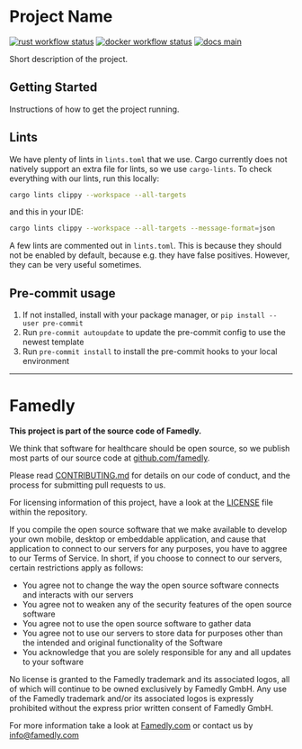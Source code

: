 # Project Name

[![rust workflow status][badge-rust-workflow-img]][badge-rust-workflow-url]
[![docker workflow status][badge-docker-workflow-img]][badge-docker-workflow-url]
[![docs main][badge-docs-main-img]][badge-docs-main-url]

[badge-rust-workflow-img]: https://github.com/famedly/rust-project-template/actions/workflows/rust.yml/badge.svg
[badge-rust-workflow-url]: https://github.com/famedly/rust-project-template/commits/main
[badge-docker-workflow-img]: https://github.com/famedly/rust-project-template/actions/workflows/docker.yml/badge.svg
[badge-docker-workflow-url]: https://github.com/famedly/rust-project-template/commits/main
[badge-docs-main-img]: https://img.shields.io/badge/docs-main-blue
[badge-docs-main-url]: https://famedly.github.io/rust-project-template/project_name/index.html

Short description of the project.

## Getting Started

Instructions of how to get the project running.

## Lints

We have plenty of lints in `lints.toml` that we use. Cargo currently does not natively support an extra file for lints, so we use `cargo-lints`. To check everything with our lints, run this locally:

```sh
cargo lints clippy --workspace --all-targets
```

and this in your IDE:

```sh
cargo lints clippy --workspace --all-targets --message-format=json
```

A few lints are commented out in `lints.toml`. This is because they should not be enabled by default, because e.g. they have false positives. However, they can be very useful sometimes.

## Pre-commit usage

1. If not installed, install with your package manager, or `pip install --user pre-commit`
2. Run `pre-commit autoupdate` to update the pre-commit config to use the newest template
3. Run `pre-commit install` to install the pre-commit hooks to your local environment

---

# Famedly

**This project is part of the source code of Famedly.**

We think that software for healthcare should be open source, so we publish most
parts of our source code at [github.com/famedly](https://github.com/famedly).

Please read [CONTRIBUTING.md](CONTRIBUTING.md) for details on our code of
conduct, and the process for submitting pull requests to us.

For licensing information of this project, have a look at the [LICENSE](LICENSE.md)
file within the repository.

If you compile the open source software that we make available to develop your
own mobile, desktop or embeddable application, and cause that application to
connect to our servers for any purposes, you have to aggree to our Terms of
Service. In short, if you choose to connect to our servers, certain restrictions
apply as follows:

- You agree not to change the way the open source software connects and
  interacts with our servers
- You agree not to weaken any of the security features of the open source software
- You agree not to use the open source software to gather data
- You agree not to use our servers to store data for purposes other than
  the intended and original functionality of the Software
- You acknowledge that you are solely responsible for any and all updates to
  your software

No license is granted to the Famedly trademark and its associated logos, all of
which will continue to be owned exclusively by Famedly GmbH. Any use of the
Famedly trademark and/or its associated logos is expressly prohibited without
the express prior written consent of Famedly GmbH.

For more
information take a look at [Famedly.com](https://famedly.com) or contact
us by [info@famedly.com](mailto:info@famedly.com?subject=[GitLab]%20More%20Information%20)
